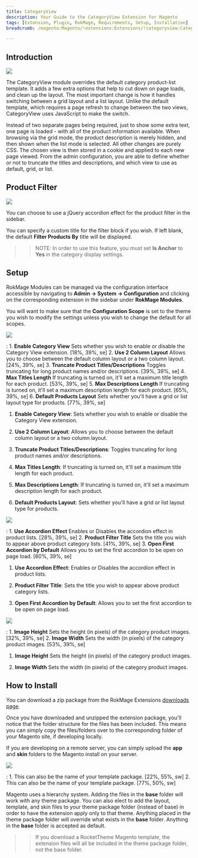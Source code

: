 ```yaml
---
title: CategoryView
description: Your Guide to the CategoryView Extension for Magento
tags: [Extension, Plugin, RokMage, Requirements, Setup, Installation]
breadcrumb: /magento:Magento/!extensions:Extensions/!categoryview:CategoryView

---
```


Introduction
-----

![][demo]

The CategoryView module overrides the default category product-list template. It adds a few extra options that help to cut down on page loads, and clean up the layout. The most important change is how it handles switching between a grid layout and a list layout. Unlike the default template, which requires a page refresh to change between the two views, CategoryView uses JavaScript to make the switch.

Instead of two separate pages being required, just to show some extra text, one page is loaded - with all of the product information available. When browsing via the grid mode, the product description is merely hidden, and then shown when the list mode is selected. All other changes are purely CSS. The chosen view is then stored in a cookie and applied to each new page viewed. From the admin configuration, you are able to define whether or not to truncate the titles and descriptions, and which view to use as default, grid, or list.

Product Filter
-----

![][extension4]

You can choose to use a jQuery accordion effect for the product filter in the sidebar.

You can specify a custom title for the filter block if you wish. If left blank, the default **Filter Products By** title will be displayed.

>> NOTE: In order to use this feature, you must set **Is Anchor** to **Yes** in the category display settings.

Setup
-----

RokMage Modules can be managed via the configuration interface accessible by navigating to **Admin -> System -> Configuration** and clicking on the corresponding extension in the sidebar under **RokMage Modules**. 

You will want to make sure that the **Configuration Scope** is set to the theme you wish to modify the settings unless you wish to change the default for all scopes.

![][extension1]

:	1. **Enable Category View** Sets whether you wish to enable or disable the Category View extension. [18%, 39%, se]
	2. **Use 2 Column Layout** Allows you to choose between the default column layout or a two column layout. [24%, 39%, se]
	3. **Truncate Product Titles/Descriptions** Toggles truncating for long product names and/or descriptions. [39%, 39%, se]
	4. **Max Titles Length** If truncating is turned on, it'll set a maximum title length for each product. [53%, 39%, se]
	5. **Max Descriptions Length** If truncating is turned on, it'll set a maximum description length for each product. [65%, 39%, se]
	6. **Default Products Layout** Sets whether you'll have a grid or list layout type for products. [77%, 39%, se]

1. **Enable Category View**: Sets whether you wish to enable or disable the Category View extension.

2. **Use 2 Column Layout**: Allows you to choose between the default column layout or a two column layout.

3. **Truncate Product Titles/Descriptions**: Toggles truncating for long product names and/or descriptions.

4. **Max Titles Length**: If truncating is turned on, it'll set a maximum title length for each product.

5. **Max Descriptions Length**: If truncating is turned on, it'll set a maximum description length for each product.

6. **Default Products Layout**: Sets whether you'll have a grid or list layout type for products.

![][extension2]

:	1. **Use Accordion Effect** Enables or Disables the accordion effect in product lists. [28%, 39%, se]
	2. **Product Filter Title** Sets the title you wish to appear above product category lists. [41%, 39%, se]
	3. **Open First Accordion by Default** Allows you to set the first accordion to be open on page load. [60%, 39%, se]

1. **Use Accordion Effect**: Enables or Disables the accordion effect in product lists. 

2. **Product Filter Title**: Sets the title you wish to appear above product category lists.

3. **Open First Accordion by Default**: Allows you to set the first accordion to be open on page load.

![][extension3]

:	1. **Image Height** Sets the height (in pixels) of the category product images. [32%, 39%, se]
	2. **Image Width** Sets the width (in pixels) of the category product images. [53%, 39%, se]

1. **Image Height** Sets the height (in pixels) of the category product images.

2. **Image Width** Sets the width (in pixels) of the category product images.

How to Install
-----

You can download a zip package from the RokMage Extensions [downloads page][download].

Once you have downloaded and unzipped the extension package, you'll notice that the folder structure for the files has been included. This means you can simply copy the files/folders over to the corresponding folder of your Magento site, if developing locally. 

If you are developing on a remote server, you can simply upload the **app** and **skin** folders to the Magento install on your server.

![][installation]

:	1. This can also be the name of your template package. [22%, 55%, sw]
	2. This can also be the name of your template package. [77%, 50%, sw]

Magento uses a hierarchy system. Adding the files in the **base** folder will work with any theme package. You can also elect to add the layout, template, and skin files to your theme package folder (instead of base) in order to have the extension apply only to that theme. Anything placed in the theme package folder will override what exists in the **base** folder. Anything in the **base** folder is accepted as default.

>> If you download a RocketTheme Magento template, the extension files will all be included in the theme package folder, not the base folder.

[installation]: assets/installation.jpg
[download]: http://www.rockettheme.com/magento-downloads/1807-extension
[extension1]: assets/extension_1.jpeg
[extension2]: assets/extension_2.jpeg
[extension3]: assets/extension_3.jpeg
[extension4]: assets/demo_categoryview2.jpeg
[demo]: assets/demo_categoryview.jpeg